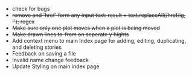 * check for bugs 
* ~~remove and 'href' form any input text: result = text.replaceAll(/href/ig, ''); regex~~
* ~~Make sure only one plot moves when a plot is being moved~~
* ~~Make drawn lines to-from on seperate y hights~~
* Add context menu to main Index page for adding, editing, duplicating, and deleting stories
* Feedback on saving a file
* Invalid name change feedback
* Update Styling on main index page